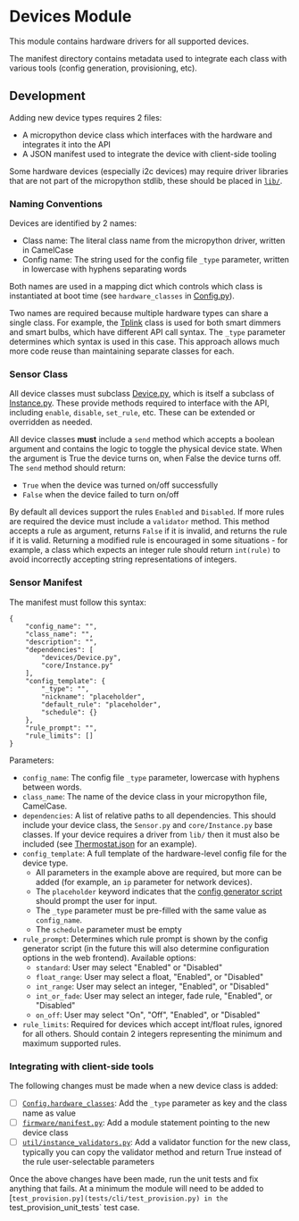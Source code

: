 # Devices Module

This module contains hardware drivers for all supported devices.

The manifest directory contains metadata used to integrate each class with various tools (config generation, provisioning, etc).

## Development

Adding new device types requires 2 files:
- A micropython device class which interfaces with the hardware and integrates it into the API
- A JSON manifest used to integrate the device with client-side tooling

Some hardware devices (especially i2c devices) may require driver libraries that are not part of the micropython stdlib, these should be placed in [`lib/`](lib/).

### Naming Conventions

Devices are identified by 2 names:
- Class name: The literal class name from the micropython driver, written in CamelCase
- Config name: The string used for the config file `_type` parameter, written in lowercase with hyphens separating words

Both names are used in a mapping dict which controls which class is instantiated at boot time (see `hardware_classes` in [Config.py](core/Config.py)).

Two names are required because multiple hardware types can share a single class. For example, the [Tplink](devices/Tplink.py) class is used for both smart dimmers and smart bulbs, which have different API call syntax. The `_type` parameter determines which syntax is used in this case. This approach allows much more code reuse than maintaining separate classes for each.

### Sensor Class

All device classes must subclass [Device.py](devices/Device.py), which is itself a subclass of [Instance.py](core/Instance.py). These provide methods required to interface with the API, including `enable`, `disable`, `set_rule`, etc. These can be extended or overridden as needed.

All device classes **must** include a `send` method which accepts a boolean argument and contains the logic to toggle the physical device state. When the argument is True the device turns on, when False the device turns off. The `send` method should return:
- `True` when the device was turned on/off successfully
- `False` when the device failed to turn on/off

By default all devices support the rules `Enabled` and `Disabled`. If more rules are required the device must include a `validator` method. This method accepts a rule as argument, returns `False` if it is invalid, and returns the rule if it is valid. Returning a modified rule is encouraged in some situations - for example, a class which expects an integer rule should return `int(rule)` to avoid incorrectly accepting string representations of integers.

### Sensor Manifest

The manifest must follow this syntax:
```
{
    "config_name": "",
    "class_name": "",
    "description": "",
    "dependencies": [
        "devices/Device.py",
        "core/Instance.py"
    ],
    "config_template": {
        "_type": "",
        "nickname": "placeholder",
        "default_rule": "placeholder",
        "schedule": {}
    },
    "rule_prompt": "",
    "rule_limits": []
}
```

Parameters:
- `config_name`: The config file `_type` parameter, lowercase with hyphens between words.
- `class_name`: The name of the device class in your micropython file, CamelCase.
- `dependencies`: A list of relative paths to all dependencies. This should include your device class, the `Sensor.py` and `core/Instance.py` base classes. If your device requires a driver from `lib/` then it must also be included (see [Thermostat.json](sensors/manifest/Thermostat.json) for an example).
- `config_template`: A full template of the hardware-level config file for the device type.
    - All parameters in the example above are required, but more can be added (for example, an `ip` parameter for network devices).
    - The `placeholder` keyword indicates that the [config generator script](CLI/config_generator.py) should prompt the user for input.
    - The `_type` parameter must be pre-filled with the same value as `config_name`.
    - The `schedule` parameter must be empty
- `rule_prompt`: Determines which rule prompt is shown by the config generator script (in the future this will also determine configuration options in the web frontend). Available options:
    - `standard`: User may select "Enabled" or "Disabled"
    - `float_range`: User may select a float, "Enabled", or "Disabled"
    - `int_range`: User may select an integer, "Enabled", or "Disabled"
    - `int_or_fade`: User may select an integer, fade rule, "Enabled", or "Disabled"
    - `on_off`: User may select "On", "Off", "Enabled", or "Disabled"
- `rule_limits`: Required for devices which accept int/float rules, ignored for all others. Should contain 2 integers representing the minimum and maximum supported rules.

### Integrating with client-side tools

The following changes must be made when a new device class is added:
- [ ] [`Config.hardware_classes`](core/Config.py): Add the `_type` parameter as key and the class name as value
- [ ] [`firmware/manifest.py`](firmware/manifest.py): Add a module statement pointing to the new device class
- [ ] [`util/instance_validators.py`](util/instance_validators.py): Add a validator function for the new class, typically you can copy the validator method and return True instead of the rule user-selectable parameters

Once the above changes have been made, run the unit tests and fix anything that fails. At a minimum the module will need to be added to [`test_provision.py](tests/cli/test_provision.py) in the `test_provision_unit_tests` test case.
